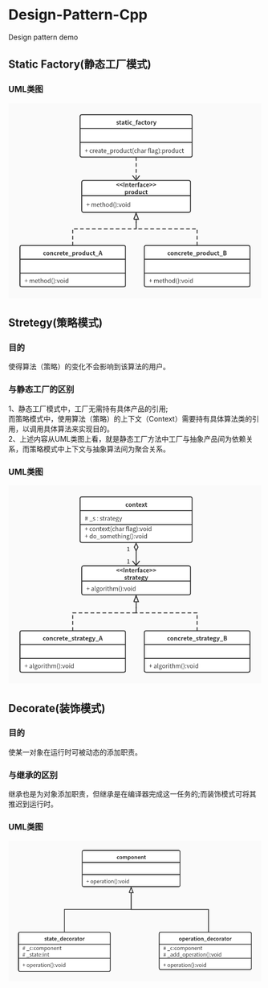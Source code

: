 # Design-Pattern-Cpp
Design pattern demo   

## Static Factory(静态工厂模式)
### UML类图
![](static_factory/static_factory.png)

## Stretegy(策略模式)    
### 目的   
使得算法（策略）的变化不会影响到该算法的用户。    
### 与静态工厂的区别
1、静态工厂模式中，工厂无需持有具体产品的引用;   
而策略模式中，使用算法（策略）的上下文（Context）需要持有具体算法类的引用，以调用具体算法来实现目的。   
2、上述内容从UML类图上看，就是静态工厂方法中工厂与抽象产品间为依赖关系，而策略模式中上下文与抽象算法间为聚合关系。 
### UML类图
![](strategy/strategy.png)    

## Decorate(装饰模式)    
### 目的   
使某一对象在运行时可被动态的添加职责。   
### 与继承的区别
继承也是为对象添加职责，但继承是在编译器完成这一任务的;而装饰模式可将其推迟到运行时。   
### UML类图
![](decorate/decorate.png) 
